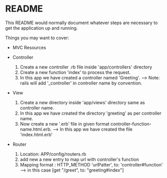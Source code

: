 # README

This README would normally document whatever steps are necessary to get the
application up and running.

Things you may want to cover:

* MVC Resources
* Controller
    1. Create a new controller .rb file inside 'app/controllers' directory
    2. Create a new function 'index' to process the request.
    3. In this app we have created a controller named 'Greeting'.
        --> Note: rails will add '_controller' in controller name by convention.

* View
    1. Create a new directory inside 'app/views' directory same as controller name.
    2. In this app we have created the directory 'greeting' as per controller name.
    3. Now create a new '.erb' file in given format controller-function-name.html.erb.
        --> In this app we have created the file 'index.html.erb'

* Router
    1. Location: APP/config/routers.rb
    2. add new a new entry to map url with controller's function
    3. Mapping format : HTTP_METHOD 'urlPatter', to: 'controller#function'
        --> in this case [get "/greet", to: "greeting#index"]


